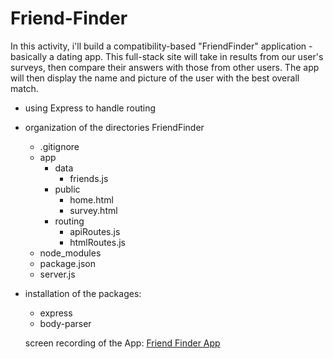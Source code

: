 # Friend-Finder

In this activity, i'll build a compatibility-based "FriendFinder" application - basically a dating app.
This full-stack site will take in results from our user's surveys, then compare their answers with those from other users.
The app will then display the name and picture of the user with the best overall match. 
- using Express to handle routing
- organization of the directories
FriendFinder
    - .gitignore
    - app
      - data
        - friends.js
      - public
        - home.html
        - survey.html
      - routing
        - apiRoutes.js
        - htmlRoutes.js
    - node_modules
    - package.json
    - server.js
- installation of the packages:
    - express
    - body-parser
    
    
    
    
    screen recording of the App:
    [Friend Finder App](https://github.com/na995909/Friend-Finder/blob/master/Friend%20Finder%20App.mov?raw=true)

   



